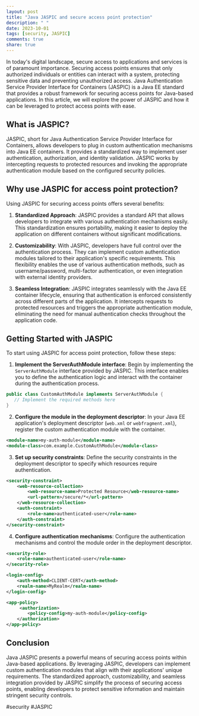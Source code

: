 ```yaml
---
layout: post
title: "Java JASPIC and secure access point protection"
description: " "
date: 2023-10-01
tags: [security, JASPIC]
comments: true
share: true
---
```


In today's digital landscape, secure access to applications and services is of paramount importance. Securing access points ensures that only authorized individuals or entities can interact with a system, protecting sensitive data and preventing unauthorized access. Java Authentication Service Provider Interface for Containers (JASPIC) is a Java EE standard that provides a robust framework for securing access points for Java-based applications. In this article, we will explore the power of JASPIC and how it can be leveraged to protect access points with ease.

## What is JASPIC?

JASPIC, short for Java Authentication Service Provider Interface for Containers, allows developers to plug in custom authentication mechanisms into Java EE containers. It provides a standardized way to implement user authentication, authorization, and identity validation. JASPIC works by intercepting requests to protected resources and invoking the appropriate authentication module based on the configured security policies.

## Why use JASPIC for access point protection?

Using JASPIC for securing access points offers several benefits:

1. **Standardized Approach**: JASPIC provides a standard API that allows developers to integrate with various authentication mechanisms easily. This standardization ensures portability, making it easier to deploy the application on different containers without significant modifications.

2. **Customizability**: With JASPIC, developers have full control over the authentication process. They can implement custom authentication modules tailored to their application's specific requirements. This flexibility enables the use of various authentication methods, such as username/password, multi-factor authentication, or even integration with external identity providers.

3. **Seamless Integration**: JASPIC integrates seamlessly with the Java EE container lifecycle, ensuring that authentication is enforced consistently across different parts of the application. It intercepts requests to protected resources and triggers the appropriate authentication module, eliminating the need for manual authentication checks throughout the application code.

## Getting Started with JASPIC

To start using JASPIC for access point protection, follow these steps:

1. **Implement the ServerAuthModule interface**: Begin by implementing the `ServerAuthModule` interface provided by JASPIC. This interface enables you to define the authentication logic and interact with the container during the authentication process.

```java
public class CustomAuthModule implements ServerAuthModule {
   // Implement the required methods here
}
```

2. **Configure the module in the deployment descriptor**: In your Java EE application's deployment descriptor (`web.xml` or `webfragment.xml`), register the custom authentication module with the container.

```xml
<module-name>my-auth-module</module-name>
<module-class>com.example.CustomAuthModule</module-class>
```

3. **Set up security constraints**: Define the security constraints in the deployment descriptor to specify which resources require authentication.

```xml
<security-constraint>
    <web-resource-collection>
        <web-resource-name>Protected Resource</web-resource-name>
        <url-pattern>/secure/*</url-pattern>
    </web-resource-collection>
    <auth-constraint>
        <role-name>authenticated-user</role-name>
    </auth-constraint>
</security-constraint>
```

4. **Configure authentication mechanisms**: Configure the authentication mechanisms and control the module order in the deployment descriptor.

```xml
<security-role>
    <role-name>authenticated-user</role-name>
</security-role>

<login-config>
    <auth-method>CLIENT-CERT</auth-method>
    <realm-name>MyRealm</realm-name>
</login-config>

<app-policy>
     <authorization>
        <policy-config>my-auth-module</policy-config>
    </authorization>
</app-policy>
```

## Conclusion

Java JASPIC presents a powerful means of securing access points within Java-based applications. By leveraging JASPIC, developers can implement custom authentication modules that align with their applications' unique requirements. The standardized approach, customizability, and seamless integration provided by JASPIC simplify the process of securing access points, enabling developers to protect sensitive information and maintain stringent security controls.

#security #JASPIC